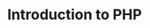 ---
layout: course-lesson
course_id: "html"
content_type: "lesson"
lesson_index: 100.0
title: "Introduction to PHP"
description: "Explains what HTML is"
permalink: "/courses/html/intro-to-php"
draft: true
---